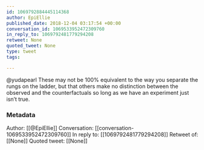 ```yaml
---
id: 1069792884445114368
author: EpiEllie
published_date: 2018-12-04 03:17:54 +00:00
conversation_id: 1069533952472309760
in_reply_to: 1069792481779294208
retweet: None
quoted_tweet: None
type: tweet
tags:

---
```


@yudapearl These may not be 100% equivalent to the way you separate the rungs on the ladder, but that others make no distinction between the observed and the counterfactuals so long as we have an experiment just isn’t true.

### Metadata

Author: [[@EpiEllie]]
Conversation: [[conversation-1069533952472309760]]
In reply to: [[1069792481779294208]]
Retweet of: [[None]]
Quoted tweet: [[None]]
